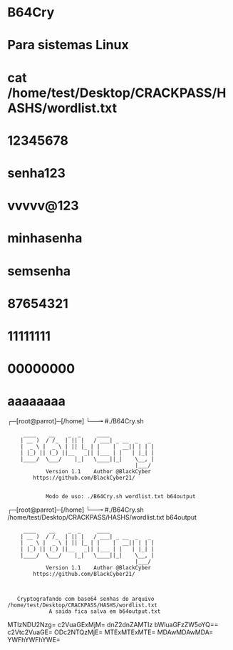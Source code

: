 # B64Cry
# Para sistemas Linux

# cat /home/test/Desktop/CRACKPASS/HASHS/wordlist.txt
# 12345678
# senha123
# vvvvv@123
# minhasenha
# semsenha
# 87654321
# 11111111
# 00000000
# aaaaaaaa


┌─[root@parrot]─[/home]
└──╼ #./B64Cry.sh

		 ____    __    _  _     ____
		| __ )  / /_  | || |   / ___| _ __  _   _
		|  _ \ |  _ \ | || |_ | |    |  __|| | | |
		| |_) || (_) ||__   _|| |___ | |   | |_| |
		|____/  \___/    |_|   \____||_|    \__, |
		                                    |___/
           	    Version 1.1    Author @BlackCyber
		    https://github.com/BlackCyber21/


                Modo de uso: ./B64Cry.sh wordlist.txt b64output

┌─[root@parrot]─[/home]
└──╼ #./B64Cry.sh /home/test/Desktop/CRACKPASS/HASHS/wordlist.txt b64output

		 ____    __    _  _     ____
		| __ )  / /_  | || |   / ___| _ __  _   _
		|  _ \ |  _ \ | || |_ | |    |  __|| | | |
		| |_) || (_) ||__   _|| |___ | |   | |_| |
		|____/  \___/    |_|   \____||_|    \__, |
		                                    |___/
           	    Version 1.1    Author @BlackCyber
		    https://github.com/BlackCyber21/



       Cryptografando com base64 senhas do arquivo /home/test/Desktop/CRACKPASS/HASHS/wordlist.txt
                 A saida fica salva em b64output.txt

MTIzNDU2Nzg=
c2VuaGExMjM=
dnZ2dnZAMTIz
bWluaGFzZW5oYQ==
c2Vtc2VuaGE=
ODc2NTQzMjE=
MTExMTExMTE=
MDAwMDAwMDA=
YWFhYWFhYWE=

